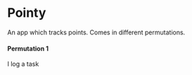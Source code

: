 # Pointy

An app which tracks points. Comes in different permutations. 

#### Permutation 1

I log a task 

